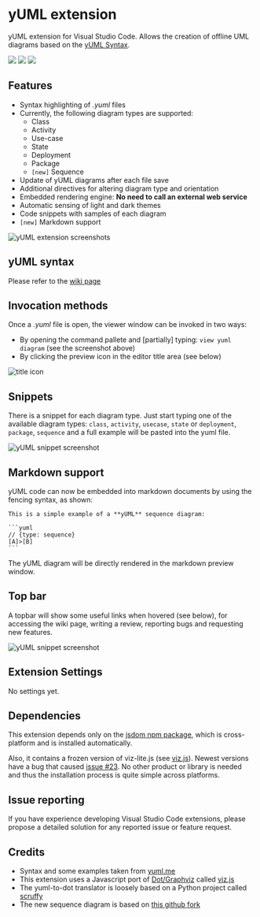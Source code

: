 # yUML extension
yUML extension for Visual Studio Code. Allows the creation of offline UML diagrams based on the [yUML Syntax](http://yuml.me/).

[![](https://vsmarketplacebadge.apphb.com/version/JaimeOlivares.yuml.svg)](https://marketplace.visualstudio.com/items?itemName=JaimeOlivares.yuml)
[![](https://vsmarketplacebadge.apphb.com/installs/JaimeOlivares.yuml.svg)](https://marketplace.visualstudio.com/items?itemName=JaimeOlivares.yuml)
[![](https://vsmarketplacebadge.apphb.com/rating/JaimeOlivares.yuml.svg)](https://marketplace.visualstudio.com/items?itemName=JaimeOlivares.yuml)

## Features
* Syntax highlighting of *.yuml* files
* Currently, the following diagram types are supported: 
  + Class
  + Activity 
  + Use-case
  + State
  + Deployment
  + Package
  + `[new]` Sequence
* Update of yUML diagrams after each file save
* Additional directives for altering diagram type and orientation
* Embedded rendering engine: **No need to call an external web service**
* Automatic sensing of light and dark themes
* Code snippets with samples of each diagram
* `[new]` Markdown support

![yUML extension screenshots](images/vscode-yuml.gif)

## yUML syntax
Please refer to the [wiki page](https://github.com/jaime-olivares/vscode-yuml/wiki)

## Invocation methods
Once a *.yuml* file is open, the viewer window can be invoked in two ways:
* By opening the command pallete and [partially] typing: `view yuml diagram` (see the screenshot above)
* By clicking the preview icon in the editor title area (see below)

![title icon](images/title_icon.png)

## Snippets
There is a snippet for each diagram type. Just start typing one of the available diagram types: 
`class`, `activity`, `usecase`, `state` or `deployment`, `package`, `sequence` 
and a full example will be pasted into the yuml file.

![yUML snippet screenshot](images/snippet.png)

## Markdown support
yUML code can now be embedded into markdown documents by using the fencing syntax, as shown:

    This is a simple example of a **yUML** sequence diagram: 
    
    ```yuml
    // {type: sequence}
    [A]>[B]
    ```
The yUML diagram will be directly rendered in the markdown preview window.

## Top bar
A topbar will show some useful links when hovered (see below),
for accessing the wiki page, writing a review, reporting bugs and requesting new features.

![yUML snippet screenshot](images/top_bar.png)

## Extension Settings
No settings yet.

## Dependencies
This extension depends only on the [jsdom npm package](https://www.npmjs.com/package/jsdom), which is cross-platform and is installed automatically.

Also, it contains a frozen version of viz-lite.js (see [viz.js](https://github.com/mdaines/viz.js)). Newest versions have a bug that caused [issue #23](https://github.com/jaime-olivares/vscode-yuml/issues/23).
No other product or library is needed and thus the installation process is quite simple across platforms.

## Issue reporting
If you have experience developing Visual Studio Code extensions, please propose a detailed solution for any reported issue or feature request.

## Credits
* Syntax and some examples taken from [yuml.me](http://yuml.me/diagram/scruffy/class/samples)
* This extension uses a Javascript port of [Dot/Graphviz](http://www.graphviz.org/) called [viz.js](https://github.com/mdaines/viz.js)
* The yuml-to-dot translator is loosely based on a Python project called [scruffy](https://github.com/aivarsk/scruffy)
* The new sequence diagram is based on [this github fork](https://github.com/sharvil/node-sequence-diagram)
